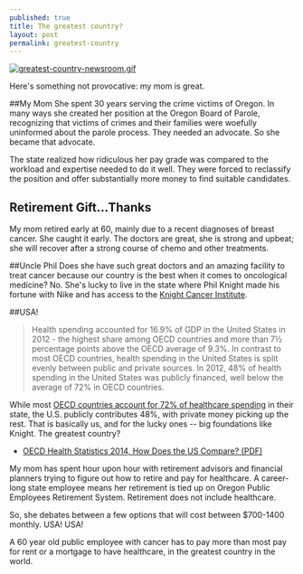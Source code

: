 ```yaml
---
published: true
title: The greatest country?
layout: post
permalink: greatest-country
---
```

[![greatest-country-newsroom.gif](https://d23f6h5jpj26xu.cloudfront.net/ny4wzg7btabcya_small.gif)](http://img.svbtle.com/ny4wzg7btabcya.gif)

Here's something not provocative: my mom is great.

##My Mom
She spent 30 years serving the crime victims of Oregon. In many ways she created her position at the Oregon Board of Parole, recognizing that victims of crimes and their families were woefully uninformed about the parole process. They needed an advocate. So she became that advocate.

The state realized how ridiculous her pay grade was compared to the workload and expertise needed to do it well. They were forced to reclassify the position and offer substantially more money to find suitable candidates. 

<div id="panel1">

## Retirement Gift...Thanks
My mom retired early at 60, mainly due to a recent diagnoses of breast cancer. She caught it early. The doctors are great, she is strong and upbeat; she will recover after a strong course of chemo and other treatments.

##Uncle Phil
Does she have such great doctors and an amazing facility to treat cancer because our country is the best when it comes to oncological medicine? No. She's lucky to live in the state where Phil Knight made his fortune with Nike and has access to the [Knight Cancer Institute](http://www.ohsu.edu/xd/health/services/cancer/).

</div>

##USA!

>Health spending accounted for 16.9% of GDP in the United States in 2012 - the highest share among OECD countries and more than 7½ percentage points above the OECD average of 9.3%. In contrast to most OECD countries, health spending in the United States is split evenly between public and private sources. In 2012, 48% of health spending in the United States was publicly financed, well below the average of 72% in OECD countries. 

While most [OECD countries account for 72% of  healthcare spending](http://www.oecd.org/unitedstates/Briefing-Note-UNITED-STATES-2014.pdf) in their state, the U.S. publicly contributes 48%, with private money picking up the rest. That is basically us, and for the lucky ones -- big foundations like Knight.  The greatest country?
- [OECD Health Statistics 2014, How Does the US Compare? (PDF)](http://www.oecd.org/unitedstates/Briefing-Note-UNITED-STATES-2014.pdf)

My mom has spent hour upon hour with retirement advisors and financial planners trying to figure out how to retire and pay for healthcare. A career-long state employee means her retirement is tied up on Oregon Public Employees Retirement System. Retirement does not include healthcare.

So, she debates between a few options that will cost between $700-1400 monthly. USA! USA!

A 60 year old public employee with cancer has to pay more than most pay for rent or a mortgage to have healthcare, in the greatest country in the world.